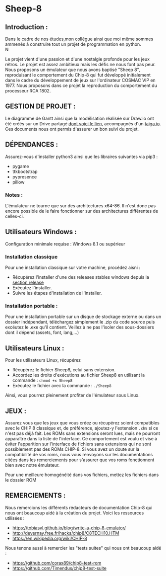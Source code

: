 # Sheep-8


## Introduction :
Dans le cadre de nos études,mon collègue ainsi que moi même sommes ammenés à construire tout un projet de programmation en python.  
N

Le projet vient d'une passion et d'une nostalgie profonde pour les jeux rétros. Le projet est assez ambitieux mais les défis ne nous font pas peur.  
Nous proposons un émulateur que nous avons baptisé "Sheep 8", reproduisant le comportement du Chip-8 qui fut développé initialement dans le cadre du développement de jeux sur l'ordinateur COSMAC VIP en 1977. Nous proposons dans ce projet la reproduction du comportement du processeur RCA 1802. 

## GESTION DE PROJET : 

Le diagramme de Gantt ainsi que la modélisation réalisée sur Draw.io ont été créés sur un Drive partagé [dont voici le lien](https://drive.google.com/drive/folders/18R1xUCSLy8t2HY-SDTSvAYXqgMBrNfWm?usp=drive_link), accompagnés d'un [taiga.io](https://tree.taiga.io/project/tortipoof-projet-prog-2as2/kanban). Ces documents nous ont permis d'assurer un bon suivi du projet.

## DÉPENDANCES :

Assurez-vous d'installer python3 ainsi que les libraires suivantes via pip3 :  
- pygame
- ttkbootstrap
- pypresence
- pillow

### Notes : 
L'émulateur ne tourne que sur des architectures x64-86. 
Il n'est donc pas encore possible de le faire fonctionner sur des architectures différentes de celles-ci. 


## Utilisateurs Windows : 

Configuration minimale requise : Windows 8.1 ou supérieur

### Installation classique
Pour une installation classique sur votre machine, procédez aisni :
- Récupérez l'installer d'une des releases stables windows depuis la [section release](https://github.com/2lazycoffee2/Python_Project/releases/)  
- Exécutez l'installer.
- Suivre les étapes d'installation de l'installer.

### Installation portable :
Pour une installation portable sur un disque de stockage externe ou dans un dossier indépendant, téléchargez simplement le .zip du code source puis excéutez le .exe qu'il contient.
Veillez à ne pas l'isoler des sous-dossiers dont il dépend (assets, font, lang,...)


## Utilisateurs Linux :

Pour les utilisateurs Linux, récupérez 
- Récupérez le fichier Sheep8, celui sans extension.
- Accordez les droits d'exécutions au fichier Sheep8 en utilisant la commande : `chmod +x Sheep8`
- Exécutez le fichier avec la commande : `./Sheep8` 

Ainsi, vous pourrez pleinement profiter de l'émulateur sous Linux.

## JEUX : 

Assurez vous que les jeux que vous créez ou récupérez soient compatibles avec le CHIP 8 classique et, de préférence, ajoutez-y l'extension `.ch8` si ce n'est pas déjà fait. Les ROMs sans extensions seront lues, mais ne pourront apparaître dans la liste de l'interface. Ce comportement est voulu et vise à éviter l'apparition sur l'interface de fichiers sans extensions qui ne sont possiblement pas des ROMs CHIP-8. Si vous avez un doute sur la compatibilité de vos roms, nous vous renvoyons sur les documentations citées dans les remerciements pour s'assurer que vos roms fonctionnent bien avec notre émulateur. 

Pour une meilleure homogénéité dans vos fichiers, mettez les fichiers dans le dossier ROM

## REMERCIEMENTS : 

Nous remercions les différents rédacteurs de documentation Chip-8 qui nous ont beaucoup aidé à la création du projet. Voici les ressources utilisées : 

- https://tobiasvl.github.io/blog/write-a-chip-8-emulator/
- http://devernay.free.fr/hacks/chip8/C8TECH10.HTM
- https://en.wikipedia.org/wiki/CHIP-8

Nous tenons aussi à remercier les "tests suites" qui nous ont beaucoup aidé : 
- https://github.com/corax89/chip8-test-rom
- https://github.com/Timendus/chip8-test-suite
